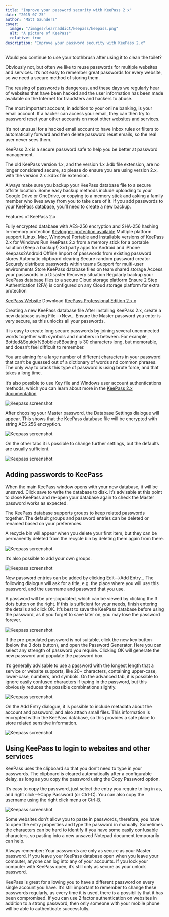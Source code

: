 ```yaml
---
title: "Improve your password security with KeePass 2 x"
date: "2015-07-25"
author: "Matt Saunders"
cover: 
  image: "/images/learnaddict/keepass/keepass.png"
  alt: "A picture of KeePass"
  relative: true
description: "Improve your password security with KeePass 2.x"
---
```


Would you continue to use your toothbrush after using it to clean the toilet?

Obviously not, but often we like to reuse passwords for multiple websites and services. It’s not easy to remember great passwords for every website, so we need a secure method of storing them.

The reusing of passwords is dangerous, and these days we regularly hear of websites that have been hacked and the user information has been made available on the Internet for fraudsters and hackers to abuse.

The most important account, in addition to your online banking, is your email account. If a hacker can access your email, they can then try to password reset your other accounts on most other websites and services.

It’s not unusual for a hacked email account to have inbox rules or filters to automatically forward and then delete password reset emails, so the real user never sees them.

KeePass 2.x is a secure password safe to help you be better at password management.

The old KeePass version 1.x, and the version 1.x .kdb file extension, are no longer considered secure, so please do ensure you are using version 2.x, with the version 2.x .kdbx file extension.

Always make sure you backup your KeePass database file to a secure offsite location. Some easy backup methods include uploading to your Google Drive or OneDrive, or copying to a memory stick and asking a family member who lives away from you to take care of it. If you add passwords to your KeePass database, you’ll need to create a new backup.

Features of KeePass 2.x

Fully encrypted database with AES-256 encryption and SHA-256 hashing
In-memory protection
[Keylogger protection available](http://keepass.info/help/v2/autotype_obfuscation.html)
Multiple platform support (Linux, Mac, Windows)
Portable and Installable versions of KeePass 2.x for Windows
Run KeePass 2.x from a memory stick for a portable solution (Keep a backup!)
3rd party apps for Android and iPhone
Keepass2Android Offline
Import of passwords from existing password stores
Automatic clipboard clearing
Secure random password creator
Securely distribute passwords within teams
Support for multi-user environments
Store KeePass database files on team shared storage
Access your passwords in a Disaster Recovery situation
Regularly backup your KeePass database files to a secure Cloud storage platform
Ensure 2 Step Authentication (2FA) is configured on any Cloud storage platform for extra protection


[KeePass Website](http://keepass.info/)
Download [KeePass Professional Edition 2.x.x](http://keepass.info/download.html)

Creating a new KeePass database file
After installing KeePass 2.x, create a new database using File–>New… Ensure the Master password you enter is very secure, as this unlocks all your passwords.

It is easy to create long secure passwords by joining several unconnected words together with symbols and numbers in between. For example, Bottled&Squidy%Bobbles8Boating is 30 characters long, but memorable, and doesn’t feel difficult to remember.

You are aiming for a large number of different characters in your password that can’t be guessed out of a dictionary of words and common phrases. The only way to crack this type of password is using brute force, and that takes a long time.

It’s also possible to use Key file and Windows user account authentications methods, which you can learn about more in the [KeePass 2.x documentation](http://keepass.info/help/base/keys.html)

![Keepass screenshot](/images/learnaddict/keepass/keepass1.png)

After choosing your Master password, the Database Settings dialogue will appear. This shows that the KeePass database file will be encrypted with string AES 256 encryption.

![Keepass screenshot](/images/learnaddict/keepass/keepass2.png)

On the other tabs it is possible to change further settings, but the defaults are usually sufficient.

![Keepass screenshot](/images/learnaddict/keepass/keepass3.png)

## Adding passwords to KeePass

When the main KeePass window opens with your new database, it will be unsaved. Click save to write the database to disk. It’s advisable at this point to close KeePass and re-open your database again to check the Master password works as expected.

The KeePass database supports groups to keep related passwords together. The default groups and password entries can be deleted or renamed based on your preferences.

A recycle bin will appear when you delete your first item, but they can be permanently deleted from the recycle bin by deleting them again from there.

![Keepass screenshot](/images/learnaddict/keepass/keepass4.png)

It’s also possible to add your own groups.

![Keepass screenshot](/images/learnaddict/keepass/keepass5.png)

New password entries can be added by clicking Edit–>Add Entry… The following dialogue will ask for a title, e.g. the place where you will use this password, and the username and password that you use.

A password will be pre-populated, which can be viewed by clicking the 3 dots button on the right. If this is sufficient for your needs, finish entering the details and click OK. It’s best to save the KeePass database before using the password, as if you forget to save later on, you may lose the password forever.

![Keepass screenshot](/images/learnaddict/keepass/keepass6.png)

If the pre-populated password is not suitable, click the new key button (below the 3 dots button), and open the Password Generator. Here you can select any strength of password you require. Clicking OK will generate the new password and populate the password box.

It’s generally advisable to use a password with the longest length that a service or website supports, like 20+ characters, containing upper-case, lower-case, numbers, and symbols. On the advanced tab, it is possible to ignore easily confused characters if typing in the password, but this obviously reduces the possible combinations slightly.

![Keepass screenshot](/images/learnaddict/keepass/keepass7.png)

On the Add Entry dialogue, it is possible to include metadata about the account and password, and also attach small files. This information is encrypted within the KeePass database, so this provides a safe place to store related sensitive information.

![Keepass screenshot](/images/learnaddict/keepass/keepass8.png)

## Using KeePass to login to websites and other services

KeePass uses the clipboard so that you don’t need to type in your passwords. The clipboard is cleared automatically after a configurable delay, as long as you copy the password using the Copy Password option.

It’s easy to copy the password, just select the entry you require to log in as, and right click–>Copy Password (or Ctrl-C). You can also copy the username using the right click menu or Ctrl-B.

![Keepass screenshot](/images/learnaddict/keepass/keepass9.png)

Some websites don’t allow you to paste in passwords, therefore, you have to open the entry properties and type the password in manually. Sometimes the characters can be hard to identify if you have some easily confusable characters, so pasting into a new unsaved Notepad document temporarily can help.

Always remember: Your passwords are only as secure as your Master password. If you leave your KeePass database open when you leave your computer, anyone can log into any of your accounts. If you lock your computer with KeePass open, it’s still only as secure as your unlock password.

KeePass is great for allowing you to have a different password on every single account you have. It’s still important to remember to change these passwords regularly, as every time it is used, there is a possibility that it has been compromised. If you can use 2 factor authentication on websites in addition to a strong password, then only someone with your mobile phone will be able to authenticate successfully.
